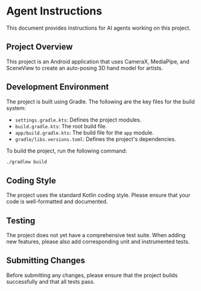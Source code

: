 # Agent Instructions

This document provides instructions for AI agents working on this project.

## Project Overview

This project is an Android application that uses CameraX, MediaPipe, and SceneView to create an auto-posing 3D hand model for artists.

## Development Environment

The project is built using Gradle. The following are the key files for the build system:

- `settings.gradle.kts`: Defines the project modules.
- `build.gradle.kts`: The root build file.
- `app/build.gradle.kts`: The build file for the `app` module.
- `gradle/libs.versions.toml`: Defines the project's dependencies.

To build the project, run the following command:

```bash
./gradlew build
```

## Coding Style

The project uses the standard Kotlin coding style. Please ensure that your code is well-formatted and documented.

## Testing

The project does not yet have a comprehensive test suite. When adding new features, please also add corresponding unit and instrumented tests.

## Submitting Changes

Before submitting any changes, please ensure that the project builds successfully and that all tests pass.
